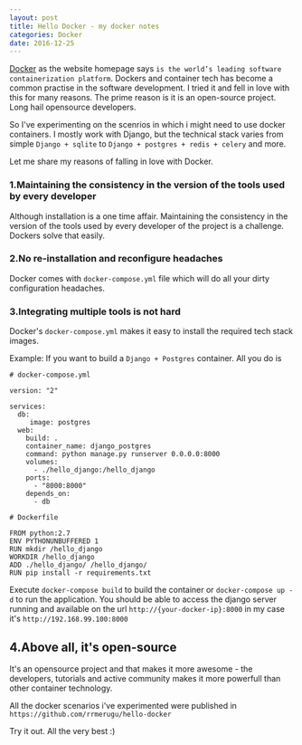 ```yaml
---
layout: post
title: Hello Docker - my docker notes
categories: Docker
date: 2016-12-25
---
```



[Docker](https://www.docker.com) as the website homepage says
`is the world’s leading software containerization platform`.
Dockers and container tech has become a common practise in the software development.
I tried it and fell in love with this for many reasons.  The prime reason
is it is an open-source project. Long hail opensource developers.


<!--/excerpt-->

So I've experimenting on the scenrios in which i might need to use docker containers.
I mostly work with Django, but the technical stack varies from simple
`Django + sqlite` to `Django + postgres + redis + celery` and more.

Let me share my reasons of falling in love with Docker.

### 1.Maintaining the consistency in the version of the tools used by every developer
Although installation is a one time affair. Maintaining the consistency in the version of the tools used by every developer
of the project is a challenge. Dockers solve that easily.

### 2.No re-installation and reconfigure headaches
Docker comes with `docker-compose.yml` file which will do all your dirty configuration headaches.

### 3.Integrating multiple tools is not hard
Docker's `docker-compose.yml` makes it easy to install the required tech stack images.

Example: If you want to build a `Django + Postgres`  container. All you do is


```
# docker-compose.yml

version: "2"

services:
  db:
     image: postgres
  web:
    build: .
    container_name: django_postgres
    command: python manage.py runserver 0.0.0.0:8000
    volumes:
      - ./hello_django:/hello_django
    ports:
      - "8000:8000"
    depends_on:
      - db
```


```
# Dockerfile

FROM python:2.7
ENV PYTHONUNBUFFERED 1
RUN mkdir /hello_django
WORKDIR /hello_django
ADD ./hello_django/ /hello_django/
RUN pip install -r requirements.txt
```

Execute `docker-compose build` to build the container or `docker-compose up -d` to
run the application. You should be able to access the django server running and available
on the url `http://{your-docker-ip}:8000` in my case it's `http://192.168.99.100:8000`

## 4.Above all, it's open-source
It's an opensource project and that makes it more awesome - the developers,
tutorials and active community makes it more powerfull than other container
technology.


All the docker scenarios i've experimented were published in `https://github.com/rrmerugu/hello-docker`


Try it out. All the very best :)
